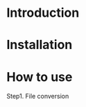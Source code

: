 # Introduction




# Installation





# How to use

<MSFragger>
Step1. File conversion




<PeptideProphet-Philosopher>
